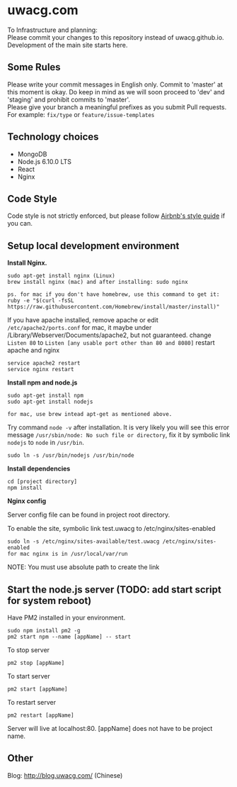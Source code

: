 # uwacg.com
To Infrastructure and planning:  
Please commit your changes to this repository instead of uwacg.github.io.   
Development of the main site starts here.  

## Some Rules
Please write your commit messages in English only.
Commit to 'master' at this moment is okay. 
Do keep in mind as we will soon proceed to 'dev' and 'staging' and prohibit commits to 'master'.  
Please give your branch a meaningful prefixes as you submit Pull requests.  
For example: `fix/type` or `feature/issue-templates`  

## Technology choices
* MongoDB
* Node.js 6.10.0 LTS
* React
* Nginx

## Code Style
Code style is not strictly enforced, but please follow [Airbnb's style guide](https://github.com/airbnb/javascript) if you can. 

## Setup local development environment
**Install Nginx.**

	sudo apt-get install nginx (Linux)
	brew install nginx (mac) and after installing: sudo nginx

	ps. for mac if you don't have homebrew, use this command to get it: ruby -e "$(curl -fsSL https://raw.githubusercontent.com/Homebrew/install/master/install)"

If you have apache installed, remove apache or edit `/etc/apache2/ports.conf`
for mac, it maybe under /Library/Webserver/Documents/apache2, but not guaranteed. 
change `Listen 80` to `Listen [any usable port other than 80 and 8080]`
restart apache and nginx

	service apache2 restart
	service nginx restart
 
**Install npm and node.js**

	sudo apt-get install npm
	sudo apt-get install nodejs

	for mac, use brew intead apt-get as mentioned above. 

Try command `node -v` after installation. It is very likely you will see this error message `/usr/sbin/node: No such file or directory`, fix it by symbolic link `nodejs` to `node` in `/usr/bin`.

	sudo ln -s /usr/bin/nodejs /usr/bin/node

**Install dependencies**

	cd [project directory]
	npm install

**Nginx config**


Server config file can be found in project root directory.

To enable the site, symbolic link test.uwacg to /etc/nginx/sites-enabled

	sudo ln -s /etc/nginx/sites-available/test.uwacg /etc/nginx/sites-enabled
	for mac nginx is in /usr/local/var/run
NOTE: You must use absolute path to create the link

## Start the node.js server (TODO: add start script for system reboot)
Have PM2 installed in your environment.

    sudo npm install pm2 -g
    pm2 start npm --name [appName] -- start

To stop server

	pm2 stop [appName]

To start server

	pm2 start [appName]

To restart server

	pm2 restart [appName]

Server will live at localhost:80. [appName] does not have to be project name.

## Other
Blog: http://blog.uwacg.com/ (Chinese)
